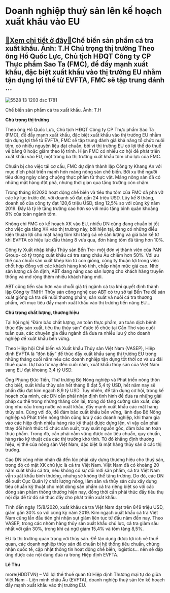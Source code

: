 Doanh nghiệp thuỷ sản lên kế hoạch xuất khẩu vào EU
===================================================

[:gift:Xem chi tiết ở đây:gift:](https://hddtvn.com/doanh-nghiep-thuy-san-len-ke-hoach-xuat-khau-vao-eu/)Chế biến sản phẩm cá tra xuất khẩu. Ảnh: T.H Chú trọng thị trường Theo ông Hồ Quốc Lực, Chủ tịch HĐQT Công ty CP Thực phẩm Sao Ta (FMC), để đẩy mạnh xuất khẩu, đặc biệt xuất khẩu vào thị trường EU nhằm tận dụng lợi thế từ EVFTA, FMC sẽ tập trung đánh …
------------------------------------------------------------------------------------------------------------------------------------------------------------------------------------------------------------------------------------------------------------





![5528 13 1203 dsc 1781](https://hddtvn.com/wp-content/uploads/2021/01/5528_13-_1203_DSC_1781.jpg "undefined")


Chế biến sản phẩm cá tra xuất khẩu. Ảnh: T.H



**Chú trọng thị trường**


Theo ông Hồ Quốc Lực, Chủ tịch HĐQT Công ty CP Thực phẩm Sao Ta (FMC), để đẩy mạnh xuất khẩu, đặc biệt xuất khẩu vào thị trường EU nhằm tận dụng lợi thế từ EVFTA, FMC sẽ tập trung đánh giá khả năng tổ chức nuôi tôm, có nhiều nguyên liệu đạt chuẩn, bởi vì thị trường EU có lợi thế do thuế về bằng 0 hoặc giảm theo lộ trình. Hiện FMC có nhiều cơ hội để phát triển xuất khẩu vào EU, một trong ba thị trường xuất khẩu tôm chủ lực của FMC.


Chuẩn bị cho việc tái cơ cấu, FMC dự định thành lập Công ty Khang An với mục đích phát triển mạnh hơn mảng nông sản chế biến. Bởi xu thế người tiêu dùng ngày càng chuộng thực phẩm từ thực vật. Mảng nông sản đã có những mặt hàng đột phá, nhưng thời gian qua tăng trưởng còn chậm.


Trong tháng 8/2020 hoạt động chế biến và tiêu thụ tôm của FMC đã phá vỡ các kỷ lục trước đó, với doanh số đạt gần 24 triệu USD. Lũy kế 8 tháng, doanh số của công ty đạt 120,6 triệu USD, tăng 12,5% so với cùng kỳ năm 2019. Đây là tỷ lệ tăng trưởng cao hơn so với mức tăng bình quân khoảng 8% của toàn ngành tôm.


Không chỉ FMC có kế hoạch XK vào EU, nhiều DN cũng đang chuẩn bị tốt cho việc gia tăng XK vào thị trường này, bởi hiện tại, đang có những điều kiện thuận lợi cho mặt hàng tôm khi tăng cả về sản lượng và giá bán kể từ khi EVFTA có hiệu lực đầu tháng 8 vừa qua, đơn hàng tôm đã tăng hơn 10%.


Công ty Xuất nhập khẩu Thủy sản Bến Tre- một đơn vị thành viên của PAN Group- có tỷ trọng xuất khẩu cá tra sang châu Âu chiếm hơn 50%. Với ưu thế của chuỗi sản xuất khép kín từ con giống, công ty thuận lợi trong việc chốt hợp đồng với các khách hàng khó tính, chấp nhận mức giá cao. Nhờ sản lượng cá ổn định, ABT đang nâng cao sản lượng cho khách hàng truyền thống và mở rộng thêm nhiều khách hàng mới.


ABT cũng tiến sâu hơn vào chuỗi giá trị ngành cá tra khi quyết định thành lập Công ty TNHH Thủy sản công nghệ cao ABT có trụ sở tại Bến Tre để sản xuất giống cá tra để nuôi thương phẩm; sản xuất và nuôi cá tra thương phẩm, với mục tiêu đẩy mạnh xuất khẩu vào thị trường tiền năng EU…


**Chú trọng chất lượng, thương hiệu**


Tại hội nghị “Đảm bảo chất lượng, an toàn thực phẩm, an toàn dịch bệnh thúc đẩy sản xuất, tiêu thụ thủy sản” được tổ chức tại Cần Thơ vào cuối tuần qua, các chuyên gia đầu ngành đã đưa ra nhiều lưu ý cho doanh nghiệp để xuất khẩu bền vững.


Theo Hiệp hội Chế biến và Xuất khẩu Thủy sản Việt Nam (VASEP), Hiệp định EVFTA là “đòn bẩy” để thúc đẩy xuất khẩu sang thị trường EU trong những tháng cuối năm nếu các doanh nghiệp tận dụng tốt thời cơ và ưu đãi thuế quan. Dự báo từ nay đến cuối năm, xuất khẩu thủy sản của Việt Nam sang EU đạt khoảng 3,4 tỷ USD.


Ông Phùng Đức Tiến, Thứ trưởng Bộ Nông nghiệp và Phát triển nông thôn cho biết, xuất khẩu thủy sản hết tháng 8 đạt 5,4 tỷ USD, hết năm nay sẽ phấn đấu đạt kim ngạch 8,9 tỷ USD. Tuy nhiên, để tận dụng cơ hội, trong kế hoạch của mình, các DN cần phải nhận định tình hình để đưa ra những giải pháp cụ thể trong những tháng còn lại, trong đó tăng cường sản xuất, đáp ứng nhu cầu trong nước và xuất khẩu, đẩy mạnh xuất khẩu các mặt hàng thủy sản. Cùng với đó, để đảm bảo xuất khẩu bền vững, lãnh đạo Bộ Nông nghiệp và Phát triển nông thôn cũng lưu ý các doanh nghiệp, khi tham gia vào các hiệp định nhiều hàng rào kỹ thuật được dựng lên, vì vậy cần phải thay đổi hình thức tổ chức sản xuất, truy suất nguồn gốc, đảm bảo an toàn thực phẩm. Trong đó, cần phải nắm vững được các tiêu chuẩn, quy chuẩn, hàng rào kỹ thuật của các thị trường khó tính. Từ đó khẳng định thương hiệu, vị thế của nông sản Việt Nam, đặc biệt là mặt hàng thủy sản ở các thị trường.


Các DN cũng nhìn nhận đã đến lúc phải xây dựng thương hiệu cho thuỷ sản, trong đó có mặt XK chủ lực là cá tra Việt Nam. Việt Nam đã có khoảng 20 năm xuất khẩu cá tra, nếu không có sự đổi mới sản phẩm, cá tra Việt Nam vẫn xuất khẩu bình thường, nhưng sẽ không thể tăng trưởng. Do đó, các DN đề xuất Cục Quản lý chất lượng nông, lâm sản và thủy sản cứu xây dựng tiêu chuẩn kỹ thuật cho một dòng sản phẩm cá tra riêng biệt so với các dòng sản phẩm thông thường hiện nay, đồng thời cần phải thúc đẩy tiêu thụ nội địa để từ đó sẽ thúc đẩy cho phát triển xuất khẩu.


Tính đến ngày 15/8/2020, xuất khẩu cá tra Việt Nam đạt trên 849 triệu USD, giảm gần 30% so với cùng kỳ năm 2019. Kim ngạch xuất khẩu cá tra Việt Nam cũng lần đầu tiên ghi nhận sụt giảm liên tục từ đầu năm đến nay. Theo VASEP, trong các nhóm hàng thủy sản xuất khẩu chủ lực, cá tra giảm sâu nhất với gần 30%, trong khi cá ngừ giảm 15,4% và tôm tăng 8,5%.


EU là thị trường quan trọng với thủy sản. Để tận dụng được lợi ích về thuế quan, các doanh nghiệp thủy sản đã chuẩn bị hệ thống tiêu chuẩn, chứng nhận quốc tế, cập nhật thông tin hoạt động chế biến, logistics… nên sẽ đáp ứng được các nội dung đưa ra trong Hiệp định EVFTA.




**Lê Thu**



more(HDDTVN) – Với lợi thế thuế quan từ Hiệp định Thương mại tự do giữa Việt Nam – Liên minh châu Âu (EVFTA), doanh nghiệp thuỷ sản lên kế hoạch đẩy mạnh xuất khẩu vào thị trường EU.

